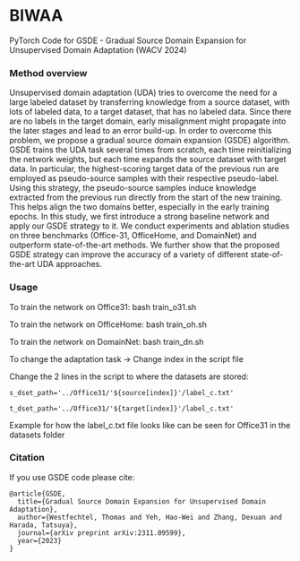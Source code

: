 # BIWAA
PyTorch Code for GSDE - Gradual Source Domain Expansion for Unsupervised Domain Adaptation (WACV 2024)


### Method overview
Unsupervised domain adaptation (UDA) tries to overcome the need for a large labeled dataset by transferring knowledge from a source dataset, with lots of labeled data, to a target dataset, that has no labeled data. Since there are no labels in the target domain, early misalignment might propagate into the later stages and lead to an error build-up.
In order to overcome this problem, we propose a gradual source domain expansion (GSDE) algorithm. GSDE trains the UDA task several times from scratch, each time reinitializing the network weights, but each time expands the source dataset with target data. In particular, the highest-scoring target data of the previous run are employed as pseudo-source samples with their respective pseudo-label. Using this strategy, the pseudo-source samples induce knowledge extracted from the previous run directly from the start of the new training. This helps align the two domains better, especially in the early training epochs.
In this study, we first introduce a strong baseline network and apply our GSDE strategy to it. We conduct experiments and ablation studies on three benchmarks (Office-31, OfficeHome, and DomainNet) and outperform state-of-the-art methods. We further show that the proposed GSDE strategy can improve the accuracy of a variety of different state-of-the-art UDA approaches.

### Usage
To train the network on Office31:
bash train_o31.sh

To train the network on OfficeHome:
bash train_oh.sh

To train the network on DomainNet:
bash train_dn.sh

To change the adaptation task -> Change index in the script file

Change the 2 lines in the script to where the datasets are stored:

    s_dset_path='../Office31/'${source[index]}'/label_c.txt'
    
    t_dset_path='../Office31/'${target[index]}'/label_c.txt'

Example for how the label_c.txt file looks like can be seen for Office31 in the datasets folder

### Citation
If you use GSDE code please cite:
```text
@article{GSDE,
  title={Gradual Source Domain Expansion for Unsupervised Domain Adaptation},
  author={Westfechtel, Thomas and Yeh, Hao-Wei and Zhang, Dexuan and Harada, Tatsuya},
  journal={arXiv preprint arXiv:2311.09599},
  year={2023}
}
```
